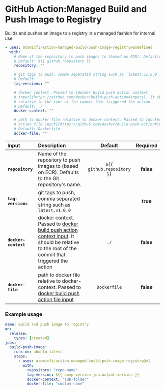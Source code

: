 <!-- start title -->

# GitHub Action:Managed Build and Push Image to Registry

<!-- end title -->
<!-- start description -->

Builds and pushes an image to a registry in a managed fashion for internal use

<!-- end description -->
<!-- start contents -->
<!-- end contents -->
<!-- start usage -->

```yaml
- uses: atomicfi/action-managed-build-push-image-registry@undefined
  with:
    # Name of the repository to push images to (based on ECR). Defaults to the Git repository's name.
    # Default: ${{ github.repository }}
    repository: ""

    # git tags to push, comma separated string such as `latest,v1.0.0`. Required.
    # Default:
    tag-versions: ""

    # docker context. Passed to [docker build push action context
    # input](https://github.com/docker/build-push-action#inputs). It should be
    # relative to the root of the commit that triggered the action
    # Default: ./
    docker-context: ""

    # path to docker file relative to docker-context. Passed to [docker build push
    # action file input](https://github.com/docker/build-push-action#inputs)
    # Default: Dockerfile
    docker-file: ""
```

<!-- end usage -->
<!-- start inputs -->

| **Input** | **Description** | **Default** | **Required** |
| :-------------------------------- | :-------------------------------------------------------------------------------------------------------------------------------------------------------------------------------------------------------------- | :-------------------------------------------: | :----------: |
| **`repository`** | Name of the repository to push images to (based on ECR). Defaults to the Git repository's name. | `${{ github.repository }}` | **false** |
| **`tag-versions`** | git tags to push, comma separated string such as `latest,v1.0.0` |  | **true** |
| **`docker-context`** | docker context. Passed to [docker build push action context input](https://github.com/docker/build-push-action#inputs). It should be relative to the root of the commit that triggered the action | `./` | **false** |
| **`docker-file`** | path to docker file relative to docker-context. Passed to [docker build push action file input](https://github.com/docker/build-push-action#inputs) | `Dockerfile` |  **false** |

<!-- end inputs -->
<!-- start outputs -->
<!-- end outputs -->
<!-- start examples -->

### Example usage

```yaml
name: Build and push image to registry
on:
  release:
    types: [created]
jobs:
  build-push-image:
    runs-on: ubuntu-latest
    steps:
      - uses: atomicfi/action-managed-build-push-image-registry@v1
        with:
          repository: "repo-name"
          tag-version: ${{ bump-version-job.output.version }}
          docker-context: "sub-folder"
          docker-file: "custom-name"
```

<!-- end examples -->
